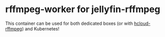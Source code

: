 # rffmpeg-worker for jellyfin-rffmpeg
This container can be used for both dedicated boxes (or with [hcloud-rffmpeg](https://github.com/aleksasiriski/hcloud-rffmpeg)) and Kubernetes!